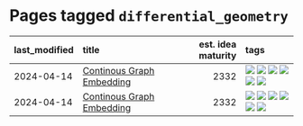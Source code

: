 # Pages tagged `differential_geometry`

|last_modified|title|est. idea maturity|tags
|:---|:---|---:|:---|
|2024-04-14|[Continous Graph Embedding](../semantic_space_geometry.md)|2332|[![](https://img.shields.io/badge/tag-differential_geometry-e33481)](../tags/differential_geometry.md) [![](https://img.shields.io/badge/tag-experimental-b25b5)](../tags/experimental.md) [![](https://img.shields.io/badge/tag-gnn-b59164)](../tags/gnn.md) [![](https://img.shields.io/badge/tag-ricci_tensor-2b1224)](../tags/ricci_tensor.md) [![](https://img.shields.io/badge/tag-riemannian_geometry-869cae)](../tags/riemannian_geometry.md) [![](https://img.shields.io/badge/tag-topology-3c7f53)](../tags/topology.md)|
|2024-04-14|[Continous Graph Embedding](../continuous_graph_embedding.md)|2332|[![](https://img.shields.io/badge/tag-differential_geometry-e33481)](../tags/differential_geometry.md) [![](https://img.shields.io/badge/tag-experimental-b25b5)](../tags/experimental.md) [![](https://img.shields.io/badge/tag-gnn-b59164)](../tags/gnn.md) [![](https://img.shields.io/badge/tag-ricci_tensor-2b1224)](../tags/ricci_tensor.md) [![](https://img.shields.io/badge/tag-riemannian_geometry-869cae)](../tags/riemannian_geometry.md) [![](https://img.shields.io/badge/tag-topology-3c7f53)](../tags/topology.md)|